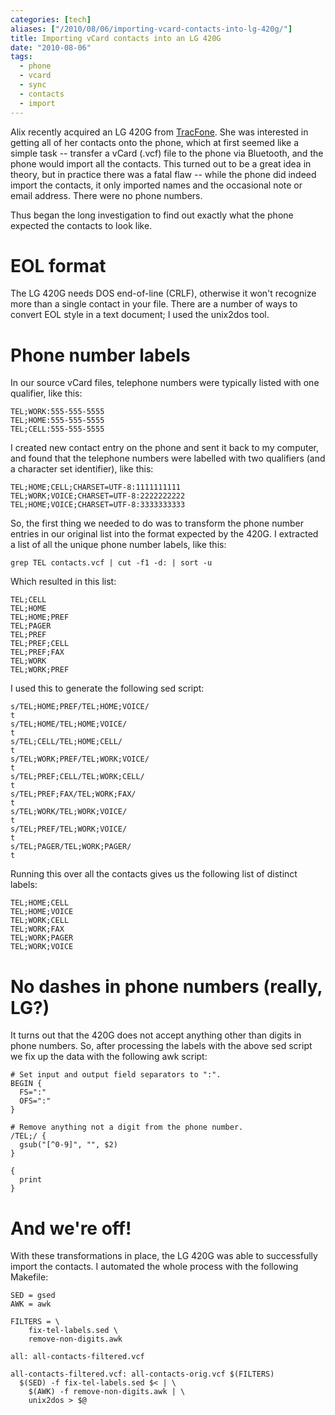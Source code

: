 ```yaml
---
categories: [tech]
aliases: ["/2010/08/06/importing-vcard-contacts-into-lg-420g/"]
title: Importing vCard contacts into an LG 420G
date: "2010-08-06"
tags:
  - phone
  - vcard
  - sync
  - contacts
  - import
---
```


Alix recently acquired an LG 420G from [TracFone][1]. She was interested in getting all of her contacts onto the phone, which at first seemed like a simple task -- transfer a vCard (.vcf) file to the phone via Bluetooth, and the phone would import all the contacts. This turned out to be a great idea in theory, but in practice there was a fatal flaw -- while the phone did indeed import the contacts, it only imported names and the occasional note or email address. There were no phone numbers.

Thus began the long investigation to find out exactly what the phone expected the contacts to look like.

# EOL format

The LG 420G needs DOS end-of-line (CRLF), otherwise it won't recognize more than a single contact in your file. There are a number of ways to convert EOL style in a text document; I used the unix2dos tool.

# Phone number labels

In our source vCard files, telephone numbers were typically listed with one qualifier, like this:
    
    
    TEL;WORK:555-555-5555
    TEL;HOME:555-555-5555
    TEL;CELL:555-555-5555
    

I created new contact entry on the phone and sent it back to my computer, and found that the telephone numbers were labelled with two qualifiers (and a character set identifier), like this:
    
    
    TEL;HOME;CELL;CHARSET=UTF-8:1111111111
    TEL;WORK;VOICE;CHARSET=UTF-8:2222222222
    TEL;HOME;VOICE;CHARSET=UTF-8:3333333333
    

So, the first thing we needed to do was to transform the phone number entries in our original list into the format expected by the 420G. I extracted a list of all the unique phone number labels, like this:
    
    
    grep TEL contacts.vcf | cut -f1 -d: | sort -u
    

Which resulted in this list:
    
    
    TEL;CELL
    TEL;HOME
    TEL;HOME;PREF
    TEL;PAGER
    TEL;PREF
    TEL;PREF;CELL
    TEL;PREF;FAX
    TEL;WORK
    TEL;WORK;PREF
    

I used this to generate the following sed script:
    
    
    s/TEL;HOME;PREF/TEL;HOME;VOICE/
    t
    s/TEL;HOME/TEL;HOME;VOICE/
    t
    s/TEL;CELL/TEL;HOME;CELL/
    t
    s/TEL;WORK;PREF/TEL;WORK;VOICE/
    t
    s/TEL;PREF;CELL/TEL;WORK;CELL/
    t
    s/TEL;PREF;FAX/TEL;WORK;FAX/
    t
    s/TEL;WORK/TEL;WORK;VOICE/
    t
    s/TEL;PREF/TEL;WORK;VOICE/
    t
    s/TEL;PAGER/TEL;WORK;PAGER/
    t
    

Running this over all the contacts gives us the following list of distinct labels:
    
    
    TEL;HOME;CELL
    TEL;HOME;VOICE
    TEL;WORK;CELL
    TEL;WORK;FAX
    TEL;WORK;PAGER
    TEL;WORK;VOICE
    

# No dashes in phone numbers (really, LG?)

It turns out that the 420G does not accept anything other than digits in phone numbers. So, after processing the labels with the above sed script we fix up the data with the following awk script:
    
    
    # Set input and output field separators to ":".
    BEGIN {
      FS=":"
      OFS=":"
    }
    
    # Remove anything not a digit from the phone number.
    /TEL;/ {
      gsub("[^0-9]", "", $2)
    }
    
    {
      print
    }
    

# And we're off!

With these transformations in place, the LG 420G was able to successfully import the contacts. I automated the whole process with the following Makefile:
    
    
    SED = gsed
    AWK = awk
    
    FILTERS = \
        fix-tel-labels.sed \
        remove-non-digits.awk
    
    all: all-contacts-filtered.vcf
    
    all-contacts-filtered.vcf: all-contacts-orig.vcf $(FILTERS)
      $(SED) -f fix-tel-labels.sed $< | \
        $(AWK) -f remove-non-digits.awk | \
        unix2dos > $@
    

[1]: http://www.tracfone.com/

